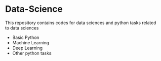 # Data-Science
This repository contains codes for data sciences and python tasks related to data sciences

 * Basic Python
 * Machine Learning
 * Deep Learning
 * Other python tasks
 
